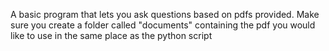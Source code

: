 A basic program that lets you ask questions based on pdfs provided.
Make sure you create a folder called "documents" containing the pdf you would like to use in the same place as the python script
